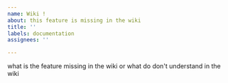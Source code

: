 ```yaml
---
name: Wiki !
about: this feature is missing in the wiki
title: ''
labels: documentation
assignees: ''

---
```


what is the feature missing in the wiki or what do don't understand in the wiki
